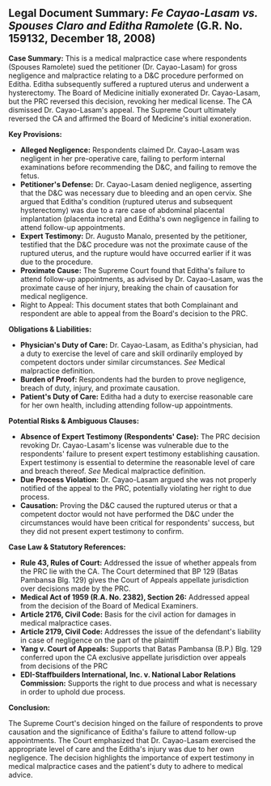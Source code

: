 ## Legal Document Summary: *Fe Cayao-Lasam vs. Spouses Claro and Editha Ramolete* (G.R. No. 159132, December 18, 2008)

**Case Summary:** This is a medical malpractice case where respondents (Spouses Ramolete) sued the petitioner (Dr. Cayao-Lasam) for gross negligence and malpractice relating to a D&C procedure performed on Editha.  Editha subsequently suffered a ruptured uterus and underwent a hysterectomy. The Board of Medicine initially exonerated Dr. Cayao-Lasam, but the PRC reversed this decision, revoking her medical license. The CA dismissed Dr. Cayao-Lasam's appeal. The Supreme Court ultimately reversed the CA and affirmed the Board of Medicine's initial exoneration.

**Key Provisions:**

*   **Alleged Negligence:** Respondents claimed Dr. Cayao-Lasam was negligent in her pre-operative care, failing to perform internal examinations before recommending the D&C, and failing to remove the fetus.
*   **Petitioner's Defense:** Dr. Cayao-Lasam denied negligence, asserting that the D&C was necessary due to bleeding and an open cervix. She argued that Editha's condition (ruptured uterus and subsequent hysterectomy) was due to a rare case of abdominal placental implantation (placenta increta) and Editha's own negligence in failing to attend follow-up appointments.
*   **Expert Testimony:** Dr. Augusto Manalo, presented by the petitioner, testified that the D&C procedure was not the proximate cause of the ruptured uterus, and the rupture would have occurred earlier if it was due to the procedure.
*   **Proximate Cause:** The Supreme Court found that Editha's failure to attend follow-up appointments, as advised by Dr. Cayao-Lasam, was the proximate cause of her injury, breaking the chain of causation for medical negligence.
* Right to Appeal: This document states that both Complainant and respondent are able to appeal from the Board's decision to the PRC.

**Obligations & Liabilities:**

*   **Physician's Duty of Care:**  Dr. Cayao-Lasam, as Editha's physician, had a duty to exercise the level of care and skill ordinarily employed by competent doctors under similar circumstances. *See* Medical malpractice definition.
*   **Burden of Proof:** Respondents had the burden to prove negligence, breach of duty, injury, and proximate causation.
*   **Patient's Duty of Care:** Editha had a duty to exercise reasonable care for her own health, including attending follow-up appointments.

**Potential Risks & Ambiguous Clauses:**

*   **Absence of Expert Testimony (Respondents' Case):** The PRC decision revoking Dr. Cayao-Lasam's license was vulnerable due to the respondents' failure to present expert testimony establishing causation. Expert testimony is essential to determine the reasonable level of care and breach thereof. *See* Medical malpractice definition.
*   **Due Process Violation:** Dr. Cayao-Lasam argued she was not properly notified of the appeal to the PRC, potentially violating her right to due process.
*   **Causation:** Proving the D&C caused the ruptured uterus or that a competent doctor would not have performed the D&C under the circumstances would have been critical for respondents' success, but they did not present expert testimony to confirm.

**Case Law & Statutory References:**

*   **Rule 43, Rules of Court:** Addressed the issue of whether appeals from the PRC lie with the CA. The Court determined that BP 129 (Batas Pambansa Blg. 129) gives the Court of Appeals appellate jurisdiction over decisions made by the PRC.
*   **Medical Act of 1959 (R.A. No. 2382), Section 26:** Addressed appeal from the decision of the Board of Medical Examiners.
*   **Article 2176, Civil Code:** Basis for the civil action for damages in medical malpractice cases.
*   **Article 2179, Civil Code:** Addresses the issue of the defendant's liability in case of negligence on the part of the plaintiff
*   **Yang v. Court of Appeals:** Supports that Batas Pambansa (B.P.) Blg. 129 conferred upon the CA exclusive appellate jurisdiction over appeals from decisions of the PRC
*   **EDI-Staffbuilders International, Inc. v. National Labor Relations Commission:** Supports the right to due process and what is necessary in order to uphold due process.

**Conclusion:**

The Supreme Court's decision hinged on the failure of respondents to prove causation and the significance of Editha's failure to attend follow-up appointments. The Court emphasized that Dr. Cayao-Lasam exercised the appropriate level of care and the Editha's injury was due to her own negligence. The decision highlights the importance of expert testimony in medical malpractice cases and the patient's duty to adhere to medical advice.
